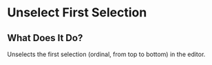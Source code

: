 # Unselect First Selection

## What Does It Do?

Unselects the first selection (ordinal, from top to bottom) in the editor.
